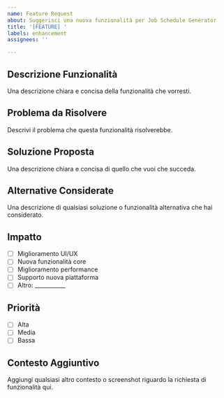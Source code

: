```yaml
---
name: Feature Request
about: Suggerisci una nuova funzionalità per Job Schedule Generator
title: '[FEATURE] '
labels: enhancement
assignees: ''

---
```


## Descrizione Funzionalità
Una descrizione chiara e concisa della funzionalità che vorresti.

## Problema da Risolvere
Descrivi il problema che questa funzionalità risolverebbe.

## Soluzione Proposta
Una descrizione chiara e concisa di quello che vuoi che succeda.

## Alternative Considerate
Una descrizione di qualsiasi soluzione o funzionalità alternativa che hai considerato.

## Impatto
- [ ] Miglioramento UI/UX
- [ ] Nuova funzionalità core
- [ ] Miglioramento performance
- [ ] Supporto nuova piattaforma
- [ ] Altro: ___________

## Priorità
- [ ] Alta
- [ ] Media  
- [ ] Bassa

## Contesto Aggiuntivo
Aggiungi qualsiasi altro contesto o screenshot riguardo la richiesta di funzionalità qui.